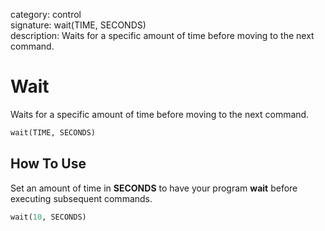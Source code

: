 category: control  
signature: wait(TIME, SECONDS)  
description: Waits for a specific amount of time before moving to the next command.

# Wait

Waits for a specific amount of time before moving to the next command.

```python
wait(TIME, SECONDS)
```

## How To Use

Set an amount of time in **SECONDS** to have your program **wait** before executing subsequent commands.

```python
wait(10, SECONDS)
```

<advanced>
</advanced>